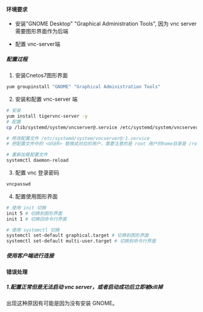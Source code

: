 #### 环境要求

- 安装"GNOME Desktop" "Graphical Administration Tools", 因为 vnc server需要图形界面作为后端

- 配置 vnc-server端

##### 配置过程

1. 安装Cnetos7图形界面

```bash
yum groupinstall "GNOME" "Graphical Administration Tools"
```

2. 安装和配置 vnc-server 端

```bash
# 安装
yum install tigervnc-server -y
# 配置 
cp /lib/systemd/system/vncserver@.service /etc/systemd/system/vncserver@:1.service

# 修改配置文件 /etc/systemd/system/vncserver@:1.service
# 把配置文件中的 <USER> 替换成对应的用户，需要注意的是 root 用户的home目录是 /root

# 重新加载配置文件
systemctl daemon-reload
```

3. 配置 vnc 登录密码

```bash
vncpasswd
```

4. 配置使用图形界面

```bash
# 使用 init 切换
init 5 # 切换到图形界面
init 1 # 切换回命令行界面

# 使用 systemctl 切换
systemctl set-default graphical.target # 切换到图形界面
systemctl set-default multi-user.target # 切换到命令行界面
```

##### 使用客户端进行连接

#### 错误处理

##### 1.配置正常但是无法启动 vnc server，或者启动成功后立即被kill掉

出现这种原因有可能是因为没有安装 GNOME。
